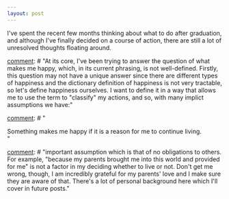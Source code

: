 ```yaml
---
layout: post
---
```


I've spent the recent few months thinking about what to do after graduation, and although I've finally decided on a course of action, there are still a lot of unresolved thoughts floating around. 




[comment]: # "At its core, I've been trying to answer the question of what makes me happy, which, in its current phrasing, is not well-defined. Firstly, this question may not have a unique answer since there are different types of happiness and the dictionary definition of happiness is not very tractable, so let's define happiness ourselves. I want to define it in a way that allows me to use the term to "classify" my actions, and so, with many implict assumptions we have:"

[comment]: # "<div class="def" text='Simple Happiness'>Something makes me happy if it is a reason for me to continue living.</div>"

[comment]: # "There is a lot to unpack in this definition and it's frankly still not very good, but it's a starting point. Framed this way, it becomes difficult to distinguish short-term gain from long-term gain; the achievement (or the desire to) of a goal in the future is something I believe should be considered a source of happiness, but there may certainly be days where I don't care about the goal, so we need to be more careful in addressing delayed gratification." 

[comment]: # "Reframing happiness this way, it becomes a lot easier to which things I do because they make me happy and which things I do out of some desire to fit in. Combined with some inspiration from other blogs (go check out [Radimentary](https://radimentary.wordpress.com/)), I managed to pin down a few things that I kept me going."


[comment]: # "important assumption which is that of no obligations to others. For example, "because my parents brought me into this world and provided for me" is not a factor in my deciding whether to live or not. Don't get me wrong, though, I am incredibly grateful for my parents' love and I make sure they are aware of that. There's a lot of personal background here which I'll cover in future posts."
